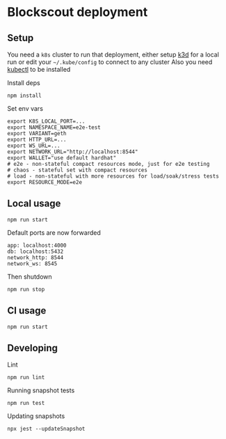 # Blockscout deployment

## Setup
You need a `k8s` cluster to run that deployment, either setup [k3d](k3d.md) for a local run or edit your `~/.kube/config` to connect to any cluster
Also you need [kubectl](https://kubernetes.io/docs/tasks/tools/) to be installed

Install deps
```
npm install
```
Set env vars
```
export K8S_LOCAL_PORT=...
export NAMESPACE_NAME=e2e-test
export VARIANT=geth
export HTTP_URL=...
export WS_URL=...
export NETWORK_URL="http://localhost:8544"
export WALLET="use default hardhat"
# e2e - non-stateful compact resources mode, just for e2e testing
# chaos - stateful set with compact resources
# load - non-stateful with more resources for load/soak/stress tests
export RESOURCE_MODE=e2e
```
## Local usage
```
npm run start
```
Default ports are now forwarded
```
app: localhost:4000
db: localhost:5432
network_http: 8544
network_ws: 8545
```
Then shutdown
```
npm run stop
```
## CI usage
```
npm run start
```
## Developing
Lint
```
npm run lint
```
Running snapshot tests
```
npm run test
```
Updating snapshots
```
npx jest --updateSnapshot
```